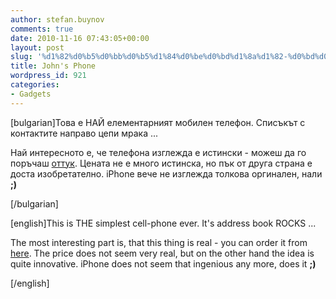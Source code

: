 ```yaml
---
author: stefan.buynov
comments: true
date: 2010-11-16 07:43:05+00:00
layout: post
slug: '%d1%82%d0%b5%d0%bb%d0%b5%d1%84%d0%be%d0%bd%d1%8a%d1%82-%d0%bd%d0%b0-%d0%b4%d0%b6%d0%be%d0%bd'
title: John's Phone
wordpress_id: 921
categories:
- Gadgets
---
```


[bulgarian]Това е НАЙ елементарният мобилен телефон. Списъкът с контактите направо цепи мрака ...





  














  






Най интересното е, че телефона изглежда е истински - можеш да го поръчаш [оттук](http://www.johnsphones.com). Цената не е много истинска, но пък от друга страна е доста изобретателно. iPhone вече не изглежда толкова оргинален, нали **;)**





[/bulgarian]  

 [english]This is THE simplest cell-phone ever. It's address book ROCKS ...





  














  






The most interesting part is, that this thing is real - you can order it from [here](http://www.johnsphones.com). The price does not seem very real, but on the other hand the idea is quite innovative. iPhone does not seem that ingenious any more, does it **;)**





[/english]
